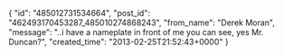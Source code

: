  {
   "id": "485012731534664",
   "post_id": "462493170453287_485010274868243",
   "from_name": "Derek Moran",
   "message": "..i have a nameplate in front of me you can see, yes Mr. Duncan?",
   "created_time": "2013-02-25T21:52:43+0000"
 }
